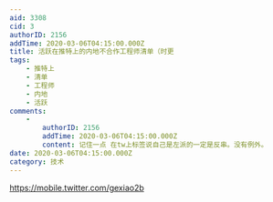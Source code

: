 ```yaml
---
aid: 3308
cid: 3
authorID: 2156
addTime: 2020-03-06T04:15:00.000Z
title: 活跃在推特上的内地不合作工程师清单（时更
tags:
    - 推特上
    - 清单
    - 工程师
    - 内地
    - 活跃
comments:
    -
        authorID: 2156
        addTime: 2020-03-06T04:15:00.000Z
        content: 记住一点 在tw上标签说自己是左派的一定是反串。没有例外。
date: 2020-03-06T04:15:00.000Z
category: 技术
---
```


https://mobile.twitter.com/gexiao2b
